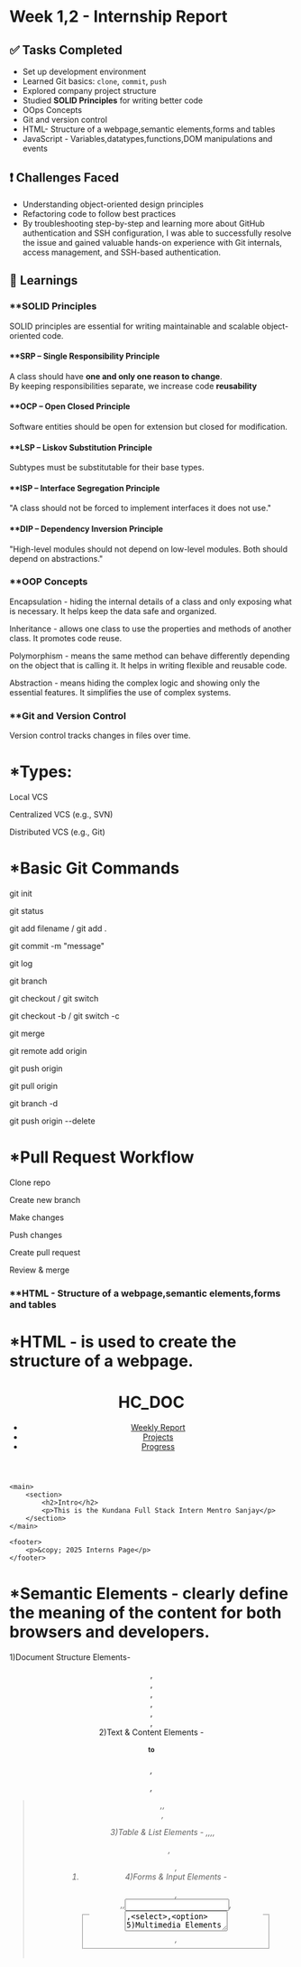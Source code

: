 # Week 1,2 - Internship Report

## ✅ Tasks Completed
- Set up development environment
- Learned Git basics: `clone`, `commit`, `push`
- Explored company project structure
- Studied **SOLID Principles** for writing better code
- OOps Concepts
- Git and version control
- HTML- Structure of a webpage,semantic elements,forms and tables
- JavaScript - Variables,datatypes,functions,DOM manipulations and events

## ❗ Challenges Faced
- Understanding object-oriented design principles 
- Refactoring code to follow best practices
- By troubleshooting step-by-step and learning more about GitHub authentication and SSH configuration, I was able to successfully resolve the issue and gained valuable hands-on experience with Git internals, access management, and SSH-based authentication.


## 🎯 Learnings

### **SOLID Principles
SOLID principles are essential for writing maintainable and scalable object-oriented code.

#### **SRP – Single Responsibility Principle
A class should have **one and only one reason to change**.  
By keeping responsibilities separate, we increase code **reusability**

#### **OCP – Open Closed Principle
Software entities should be open for extension but closed for modification.

#### **LSP – Liskov Substitution Principle
Subtypes must be substitutable for their base types.

#### **ISP – Interface Segregation Principle
"A class should not be forced to implement interfaces it does not use."

#### **DIP – Dependency Inversion Principle
"High-level modules should not depend on low-level modules. Both should depend on abstractions."



### **OOP Concepts

Encapsulation - hiding the internal details of a class and only exposing what is necessary. It helps keep the data safe and organized.

Inheritance - allows one class to use the properties and methods of another class. It promotes code reuse.

Polymorphism - means the same method can behave differently depending on the object that is calling it. It helps in writing flexible and reusable code.

Abstraction - means hiding the complex logic and showing only the essential features. It simplifies the use of complex systems.



### **Git and Version Control
Version control tracks changes in files over time.

# *Types:

Local VCS

Centralized VCS (e.g., SVN)

Distributed VCS (e.g., Git)

# *Basic Git Commands

git init

git status

git add filename / git add .

git commit -m "message"

git log

git branch <name>

git checkout <name> / git switch <name>

git checkout -b <name> / git switch -c <name>

git merge <branch>

git remote add origin <url>

git push origin <branch>

git pull origin <branch>

git branch -d <name>

git push origin --delete <name>


# *Pull Request Workflow

Clone repo

Create new branch

Make changes

Push changes

Create pull request

Review & merge


### **HTML - Structure of a webpage,semantic elements,forms and tables

# *HTML - is used to create the structure of a webpage.

<!DOCTYPE html>
<html>
<head>
    <title>Health catalyst </title>
</head>
<body>
    <header>
        <h1>HC_DOC</h1>
        <nav>
            <ul>
                <li><a href="#">Weekly Report</a></li>
                <li><a href="#">Projects</a></li>
                <li><a href="#">Progress</a></li>
            </ul>
        </nav>
    </header>

    <main>
        <section>
            <h2>Intro</h2>
            <p>This is the Kundana Full Stack Intern Mentro Sanjay</p>
        </section>
    </main>

    <footer>
        <p>&copy; 2025 Interns Page</p>
    </footer>
</body>
</html>

# *Semantic Elements - **clearly define the meaning of the content for both browsers and developers.** 
1)Document Structure Elements- <header>,<nav>,<main>,<section>,<article>,<aside>,<footer>
2)Text & Content Elements - <h1> to <h6> ,<p>,<blockquote>,<cite>,<figcaption>,<figure>
3)Table & List Elements - <table>,<thead>,<tbody>,<tfoot>,<ul>,<ol>,<li>
4)Forms & Input Elements - <form>,<fieldset>,<legend>,<label>,<input>,<textarea>,<select>,<option>
5)Multimedia Elements - <audio>,<video>,<source>,<track>,<img>,<svg>,<canvas>


# *Forms -**HTML forms are used to collect user input. They contain form elements like text fields, checkboxes, radio buttons, submit buttons, etc.**
Ex:-
!DOCTYPE html>
<html>
  <body>
    <h2>Health Catalyst Attendance Form</h2>
    <form action="#" method="post">
        <label for="role">Select Role:</label>
        <select id="role" name="role" required>
            <option value="Mentor">Mentor</option>
            <option value="Intern">Intern</option>
        </select>

        <label for="name">Name:</label>
        <input type="text" id="name" name="name" required>

        <label for="domain">Select Domain:</label>
        <select id="domain" name="domain" required>
            <option value="Full Stack">Full Stack</option>
            <option value="Testing">Testing</option>
            <option value="DevOps">DevOps</option>
        </select>

        <label for="review">Review Selections:</label>
        <textarea id="review" name="review" rows="3" placeholder="Enter any comments..." required></textarea>

        <label for="date">Select Date:</label>
        <input type="date" id="date" name="date" required>

        <button type="submit">Submit</button>
    </form>
</body>
</html>

# *Tables - **HTML tables are used to display data in rows and columns format.Used To organize and present structured information like schedules, lists, or reports.**
EX:-
<table border="1">
  <thead>
    <tr>
      <th>Role</th>
      <th>Name</th>
      <th>Domain</th>
    </tr>
  </thead>
  <tbody>
    <tr>
      <td>Mentor</td>
      <td>Sanjay</td>
      <td>Full Stack</td>
    </tr>
    <tr>
      <td>Intern</td>
      <td>Kundana</td>
      <td>Full Stack</td>
    </tr>
    <tr>
      <td>Intern</td>
      <td>Shashi</td>
      <td>Full Stack</td>
    </tr>
  </tbody>
</table>



### **JavaScript - Variables,datatypes,functions,DOM manipulations and events
->Variables are containers used to store data values.Declared using var, let, or const.

# *JavaScript has two types of data:
->Primitive (Stores single values): String, Number, Boolean, Null, Undefined, Symbol, BigInt
->Non-Primitive (Stores collections): Object, Array, Function

->Functions are blocks of reusable code that perform specific tasks.
->DOM (Document Object Model) allows JavaScript to manipulate HTML elements dynamically.

# *JavaScript Events -**Events are actions that happen in the browser (clicks, typing, scrolling, etc.)**

# *Common Events
onclick	-Triggered when an element is clicked
onmouseover-Triggered when the mouse hovers over an element
onmouseout-Triggered when the mouse leaves an element
onkeyup-Triggered when a key is released
onsubmit-Triggered when a form is submitted
